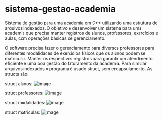 # sistema-gestao-academia

Sistema de gestão para uma academia em C++ utilizando uma estrutura de arquivos indexados. O objetivo é desenvolver um sistema para 
uma academia que precisa manter registros de alunos, professores, exercícios e aulas, com operações básicas de gerenciamento.

O software precisa fazer o gerenciamento para diversos professores para diferentes modalidades de exercícios físicos que os alunos podem se matricular. 
Manter os respectivos registros para garantir um atendimento eficiente e uma boa gestão do faturamento da academia.
Para simular arquivos indexados o programa é usado struct, sem encapsulamento.
As structs são:

struct alunos:
![image](https://github.com/JonathanTebaldi/sistema-gestao-academia/assets/119441609/fe54bd25-5609-4843-bc21-3371ded0a634)

struct professores:
![image](https://github.com/JonathanTebaldi/sistema-gestao-academia/assets/119441609/04bc5e10-d0af-4aa1-9da1-c670d655691e)

struct modalidades:
![image](https://github.com/JonathanTebaldi/sistema-gestao-academia/assets/119441609/abe831c7-f524-4e3c-ad54-fed1ce927e3a)

struct matriculas:
![image](https://github.com/JonathanTebaldi/sistema-gestao-academia/assets/119441609/6bd2a085-37f9-42a1-81b7-630407814369)



